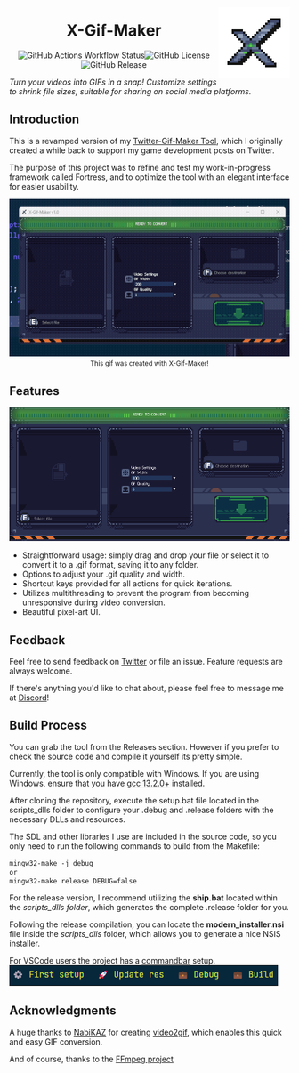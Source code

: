 <p align="center">
<img width="128" src="res/sprites/core/logo.png" style="image-rendering: pixelated; "alt=" Fortress logo" align="right">
</p>

<h1 align="center">X-Gif-Maker</h1>

<div align="center">

![GitHub Actions Workflow Status](https://img.shields.io/github.com/bigasdev/X-Gif-Maker/actions/workflows/build.yaml)![GitHub License](https://img.shields.io/github/license/bigasdev/X-Gif-Maker)
![GitHub Release](https://img.shields.io/github/v/release/bigasdev/X-Gif-Maker)

</div>

_Turn your videos into GIFs in a snap! Customize settings to shrink file sizes, suitable for sharing on social media platforms._

## Introduction

This is a revamped version of my [Twitter-Gif-Maker Tool](https://github.com/bigasdev/Twitter-Gif-Maker), which I originally created a while back to support my game development posts on Twitter.

The purpose of this project was to refine and test my work-in-progress framework called Fortress, and to optimize the tool with an elegant interface for easier usability.

<img src="media/$05151959.gif">
<div style="text-align:center">
<small>This gif was created with X-Gif-Maker!</small>
</div>

## Features

<img src="media/interface.png">

-   Straightforward usage: simply drag and drop your file or select it to convert it to a .gif format, saving it to any folder.
-   Options to adjust your .gif quality and width.
-   Shortcut keys provided for all actions for quick iterations.
-   Utilizes multithreading to prevent the program from becoming unresponsive during video conversion.
-   Beautiful pixel-art UI.

## Feedback

Feel free to send feedback on [Twitter](https://x.com/bigasdev) or file an issue. Feature requests are always welcome.

If there's anything you'd like to chat about, please feel free to message me at [Discord]()!

## Build Process

You can grab the tool from the Releases section. However if you prefer to check the source code and compile it yourself its pretty simple.

Currently, the tool is only compatible with Windows. If you are using Windows, ensure that you have [gcc 13.2.0+](https://gcc.gnu.org/gcc-13/) installed.

After cloning the repository, execute the setup.bat file located in the scripts_dlls folder to configure your .debug and .release folders with the necessary DLLs and resources.

The SDL and other libraries I use are included in the source code, so you only need to run the following commands to build from the Makefile:

```
mingw32-make -j debug
or
mingw32-make release DEBUG=false
```

For the release version, I recommend utilizing the **ship.bat** located within the _scripts_dlls folder_, which generates the complete .release folder for you.

Following the release compilation, you can locate the **modern_installer.nsi** file inside the _scripts_dlls_ folder, which allows you to generate a nice NSIS installer.

For VSCode users the project has a [commandbar](https://marketplace.visualstudio.com/items?itemName=gsppvo.vscode-commandbar) setup.
<img src="media/commandbar.png">

## Acknowledgments

A huge thanks to [NabiKAZ](https://github.com/NabiKAZ) for creating [video2gif](https://github.com/NabiKAZ/video2gif?tab=readme-ov-file), which enables this quick and easy GIF conversion.

And of course, thanks to the [FFmpeg project](https://github.com/FFmpeg/FFmpeg)

